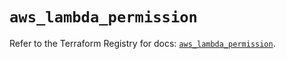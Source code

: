 # `aws_lambda_permission`

Refer to the Terraform Registry for docs: [`aws_lambda_permission`](https://registry.terraform.io/providers/hashicorp/aws/6.13.0/docs/resources/lambda_permission).
